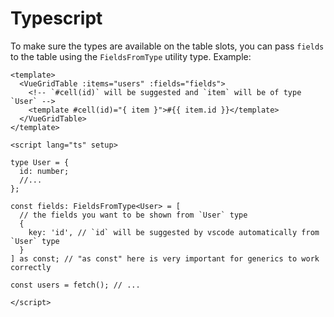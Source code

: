# Typescript

To make sure the types are available on the table slots, you can pass `fields` to the table using the `FieldsFromType` utility type.
Example:

```vue
<template>
  <VueGridTable :items="users" :fields="fields">
    <!-- `#cell(id)` will be suggested and `item` will be of type `User` -->
    <template #cell(id)="{ item }">#{{ item.id }}</template> 
  </VueGridTable>
</template>

<script lang="ts" setup>

type User = {
  id: number;
  //...
};

const fields: FieldsFromType<User> = [
  // the fields you want to be shown from `User` type
  {
    key: 'id', // `id` will be suggested by vscode automatically from `User` type
  }
] as const; // "as const" here is very important for generics to work correctly

const users = fetch(); // ...

</script>
```
